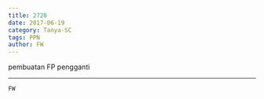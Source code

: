 ```yaml
---
title: 2720
date: 2017-06-19
category: Tanya-SC
tags: PPN
author: FW
---
```


pembuatan FP pengganti

---



`FW`
